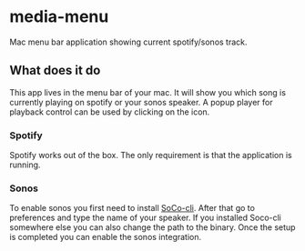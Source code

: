 # media-menu
Mac menu bar application showing current spotify/sonos track.

## What does it do
This app lives in the menu bar of your mac. It will show you which song is currently playing on
spotify or your sonos speaker. A popup player for playback control can be used by clicking on the icon.

### Spotify
Spotify works out of the box. The only requirement is that the application is running.

### Sonos
To enable sonos you first need to install [SoCo-cli](https://github.com/avantrec/soco-cli). After
that go to preferences and type the name of your speaker. If you installed Soco-cli somewhere else
you can also change the path to the binary. Once the setup is completed you can enable the sonos
integration.
